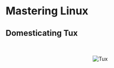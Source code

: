 # Mastering Linux
## Domesticating Tux

<br/>
<p style="text-align:center;"> <img src="https://upload.wikimedia.org/wikipedia/commons/thumb/3/3c/TuxFlat.svg/149px-TuxFlat.svg.png" alt="Tux"/> </p>
